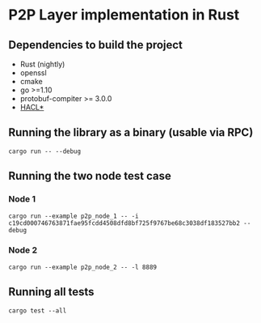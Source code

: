 # P2P Layer implementation in Rust

## Dependencies to build the project
* Rust (nightly)
* openssl
* cmake
* go >=1.10
* protobuf-compiter >= 3.0.0
* [HACL*](https://github.com/mitls/hacl-c)

## Running the library as a binary (usable via RPC)
`cargo run -- --debug`

## Running the two node test case

### Node 1
`cargo run --example p2p_node_1 -- -i c19cd000746763871fae95fcdd4508dfd8bf725f9767be68c3038df183527bb2 --debug`

### Node 2
`cargo run --example p2p_node_2 -- -l 8889`

## Running all tests
`cargo test --all`